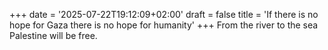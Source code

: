 +++
date = '2025-07-22T19:12:09+02:00'
draft = false
title = 'If there is no hope for Gaza there is no hope for humanity'
+++
From the river to the sea Palestine will be free.
